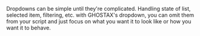 Dropdowns can be simple until they're complicated. Handling state of list, selected item, filtering, etc. with GHOSTAX's dropdown, you can omit them from your script and just focus on what you want it to look like or how you want it to behave.
